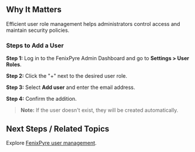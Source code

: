 
## Why It Matters

Efficient user role management helps administrators control access and maintain security policies.

### Steps to Add a User

**Step 1:** Log in to the FenixPyre Admin Dashboard and go to **Settings > User Roles**.

<!-- IMG:     ./media/04-admin-guide/user-roles-screenshot.png | Alt: Screenshot of Settings menu -->

**Step 2:** Click the "+" next to the desired user role.

<!-- IMG:     ./media/04-admin-guide/add-user-button-screenshot.png | Alt: Screenshot of add user interface -->

**Step 3:** Select **Add user** and enter the email address.

<!-- IMG:     ./media/04-admin-guide/enter-email-screenshot.png | Alt: Screenshot of email entry form -->

**Step 4:** Confirm the addition.

<!-- IMG:     ./media/04-admin-guide/confirm-changes-screenshot.png | Alt: Screenshot of confirmation dialog -->

> **Note:** If the user doesn't exist, they will be created automatically.

## Next Steps / Related Topics

Explore [FenixPyre user management](/04-admin-guide/index.md).